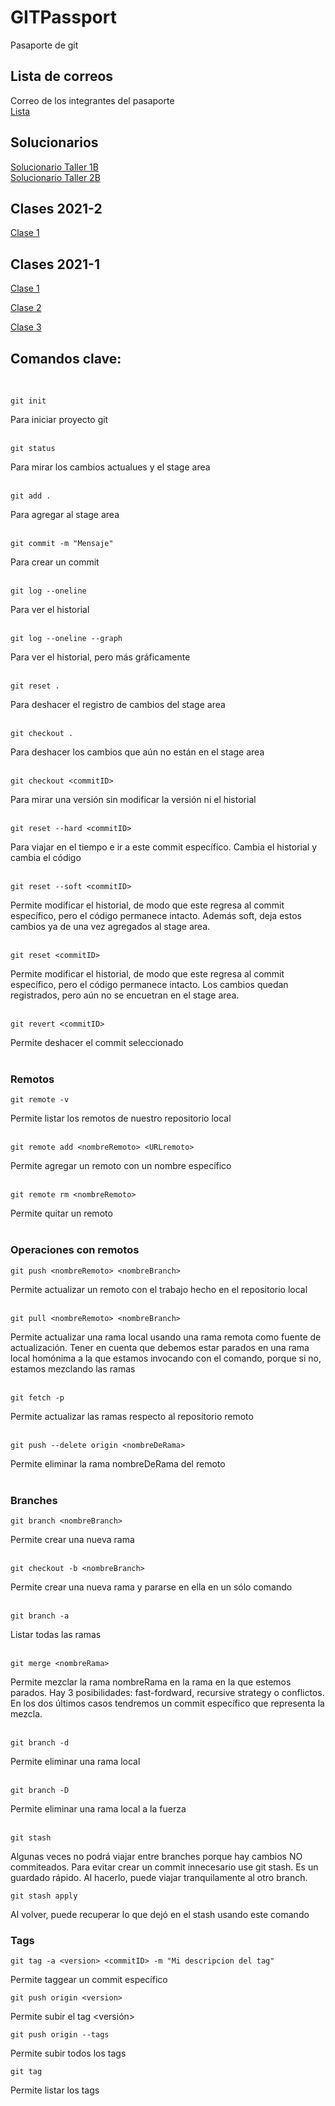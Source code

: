 # GITPassport
Pasaporte de git

## Lista de correos
Correo de los integrantes del pasaporte </br>
[Lista](https://docs.google.com/spreadsheets/d/1w9ELsgnD8ex27fF88WIL0UhM5rGU1ftTxDXpZT4gaBM/edit?usp=sharing)

## Solucionarios

[Solucionario Taller 1B](https://youtu.be/Rxi8SLDELXs)<br>
[Solucionario Taller 2B](https://youtu.be/FVzl4HLe_yk)




## Clases 2021-2
[Clase 1](https://youtu.be/waxfeZfGiCQ)


## Clases 2021-1
[Clase 1](https://youtu.be/RmA4RKaR6oU)

[Clase 2](https://www.youtube.com/watch?v=eNXxlCBr0yE)

[Clase 3](https://youtu.be/zdag9QIMY-0)


## Comandos clave:
</br>

```
git init
```
Para iniciar proyecto git
</br></br>
```
git status
```
Para mirar los cambios actualues y el stage area 
</br></br>
```
git add .
```
Para agregar al stage area
</br></br>
```
git commit -m "Mensaje"
```
Para crear un commit
</br></br>
```
git log --oneline
```
Para ver el historial
</br></br>


```
git log --oneline --graph
```
Para ver el historial, pero más gráficamente
</br></br>

```
git reset .
```
Para deshacer el registro de cambios del stage area
</br></br>

```
git checkout .
```
Para deshacer los cambios que aún no están en el stage area
</br></br>

```
git checkout <commitID>
```
Para mirar una versión sin modificar la versión ni el historial
</br></br>



```
git reset --hard <commitID>
```
Para viajar en el tiempo e ir a este commit específico. Cambia el historial y cambia el código
</br></br>

```
git reset --soft <commitID>
```
Permite modificar el historial, de modo que este regresa al commit específico, pero el código permanece intacto. Además soft, deja estos cambios ya de una vez agregados al stage area.
</br></br>

```
git reset <commitID>
```
Permite modificar el historial, de modo que este regresa al commit específico, pero el código permanece intacto. Los cambios quedan registrados, pero aún no se encuetran en el stage area.
</br></br>

```
git revert <commitID>
```
Permite deshacer el commit seleccionado
</br></br>



### Remotos
```
git remote -v 
```
Permite listar los remotos de nuestro repositorio local
</br></br>


```
git remote add <nombreRemoto> <URLremoto> 
```
Permite agregar un remoto con un nombre específico
</br></br>


```
git remote rm <nombreRemoto> 
```
Permite quitar un remoto
</br></br>


### Operaciones con remotos

```
git push <nombreRemoto> <nombreBranch> 
```
Permite actualizar un remoto con el trabajo hecho en el repositorio local
</br></br>

```
git pull <nombreRemoto> <nombreBranch> 
```
Permite actualizar una rama local usando una rama remota como fuente de actualización. Tener en cuenta que debemos estar parados en una rama local homónima a la que estamos invocando con el comando, porque si no, estamos mezclando las ramas
</br></br>

```
git fetch -p 
```
Permite actualizar las ramas respecto al repositorio remoto
</br></br>

```
git push --delete origin <nombreDeRama> 
```
Permite eliminar la rama nombreDeRama del remoto
</br></br>


### Branches

```
git branch <nombreBranch>
```
Permite crear una nueva rama
</br></br>

```
git checkout -b <nombreBranch>
```
Permite crear una nueva rama y pararse en ella en un sólo comando
</br></br>

```
git branch -a
```
Listar todas las ramas
</br></br>

```
git merge <nombreRama>
```
Permite mezclar la rama nombreRama en la rama en la que estemos parados. Hay 3 posibilidades: fast-fordward, recursive strategy o conflictos. En los dos últimos casos tendremos un commit específico que representa la mezcla.
</br></br>

```
git branch -d
```
Permite eliminar una rama local
</br></br>

```
git branch -D
```
Permite eliminar una rama local a la fuerza
</br></br>


```
git stash
```
Algunas veces no podrá viajar entre branches porque hay cambios NO commiteados. Para evitar crear un commit innecesario use git stash. Es un guardado rápido. Al hacerlo, puede viajar tranquilamente al otro branch.


```
git stash apply
```
Al volver, puede recuperar lo que dejó en el stash usando este comando



### Tags


```
git tag -a <version> <commitID> -m "Mi descripcion del tag"
```
Permite taggear un commit específico
</br>

```
git push origin <version>
```
Permite subir el tag <versión>
</br>


```
git push origin --tags
```
Permite subir todos los tags
</br>


```
git tag
```
Permite listar los tags
</br>


